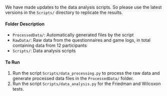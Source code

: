 We have made updates to the data analysis scripts. So please use the latest versions in the `Scripts/` directory to replicate the results.

#### Folder Description
- `ProcessedData/`: Automatically generated files by the script
- `RawData/`: Raw data from the questionnaires and game logs, in total containing data from 12 participants
- `Scripts/`: Data analysis scripts

#### To Run
1. Run the script `Scripts/data_processing.py` to process the raw data and generate processed data files in the `ProcessedData/` folder.
2. Run the script `Scripts/data_analysis.py` for the Friedman and Wilcoxon tests.